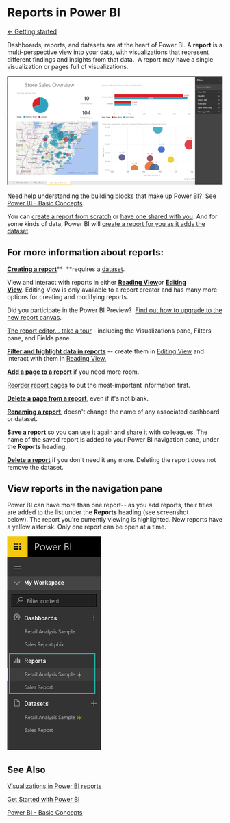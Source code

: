 <properties 
   pageTitle="Reports in Power BI"
   description="Reports in Power BI"
   services="powerbi" 
   documentationCenter="" 
   authors="v-anpasi" 
   manager="mblythe" 
   editor=""
   tags=""/>
 
<tags
   ms.service="powerbi"
   ms.devlang="NA"
   ms.topic="article"
   ms.tgt_pltfrm="NA"
   ms.workload="powerbi"
   ms.date="06/18/2015"
   ms.author="v-anpasi"/>
# Reports in Power BI

[← Getting started](https://support.powerbi.com/knowledgebase/topics/63037-getting-started)

Dashboards, reports, and datasets are at the heart of Power BI. A **report** is a multi-perspective view into your data, with visualizations that represent different findings and insights from that data.  A report may have a single visualization or pages full of visualizations.

![](media/powerbi-service-reports/reportview.png)

Need help understanding the building blocks that make up Power BI?  See [Power BI - Basic Concepts](http://support.powerbi.com/knowledgebase/articles/487029-power-bi-preview-basic-concepts).

You can [create a report from scratch](http://support.powerbi.com/knowledgebase/articles/475616-create-a-new-power-bi-report) or [have one shared with you](http://support.powerbi.com/knowledgebase/articles/431008-share-a-dashboard). And for some kinds of data, Power BI will [create a report for you as it adds the dataset](http://support.powerbi.com/knowledgebase/articles/434354-get-data).  

## For more information about reports:

[**Creating a report**](http://support.powerbi.com/knowledgebase/articles/475616-create-a-new-power-bi-report)**  **requires a [dataset](http://support.powerbi.com/knowledgebase/articles/434354-get-data).  

View and interact with reports in either [**Reading View**](http://support.powerbi.com/knowledgebase/articles/445094-interact-with-a-report-in-reading-view)or **[Editing View](http://support.powerbi.com/knowledgebase/articles/443094-edit-a-report)**. Editing View is only available to a report creator and has many more options for creating and modifying reports.

Did you participate in the Power BI Preview?  [Find out how to upgrade to the new report canvas](https://support.powerbi.com/knowledgebase/articles/663517).

[The report editor... take a tour](https://support.powerbi.com/knowledgebase/articles/665494) - including the Visualizations pane, Filters pane, and Fields pane.

**[Filter and highlight data in reports](http://support.powerbi.com/knowledgebase/articles/467092-about-filters-and-highlighting-in-reports)** -- create them in [Editing View](http://support.powerbi.com/knowledgebase/articles/443094-edit-a-report) and interact with them in [Reading View.](http://support.powerbi.com/knowledgebase/articles/445094-interact-with-a-report-in-reading-view)

[**Add a page to a report**](http://support.powerbi.com/knowledgebase/articles/474804-add-a-page-to-a-power-bi-report) if you need more room.

[Reorder report pages](https://support.powerbi.com/knowledgebase/articles/475186) to put the most-important information first.

[**Delete a page from a report**](http://support.powerbi.com/knowledgebase/articles/474805-delete-a-page-from-a-power-bi-report), even if it's not blank.

**[Renaming a report ](http://support.powerbi.com/knowledgebase/articles/474347-rename-a-report)**  doesn't change the name of any associated dashboard or dataset.

[**Save a report**](http://support.powerbi.com/knowledgebase/articles/444112-save-a-report) so you can use it again and share it with colleagues. The name of the saved report is added to your Power BI navigation pane, under the **Reports** heading.

**[Delete a report](http://support.powerbi.com/knowledgebase/articles/474346-delete-a-report)** if you don't need it any more. Deleting the report does not remove the dataset.

## View reports in the navigation pane

Power BI can have more than one report-- as you add reports, their titles are added to the list under the **Reports** heading (see screenshot below). The report you're currently viewing is highlighted. New reports have a yellow asterisk. Only one report can be open at a time.

![](media/powerbi-service-reports/navigator.png)

## See Also

[](https://support.office.microsoft.com/en-US/article/Visualizations-in-Power-BI-reports-96901475-bf5a-4fac-8042-82a0ff580767 "Visualizations in Power BI reports")[Visualizations in Power BI reports](http://support.powerbi.com/knowledgebase/articles/434821-visualizations-in-power-bi-reports)[](http://support.powerbi.com/knowledgebase/articles/434821-visualizations-in-power-bi-reports)

[Get Started with Power BI](http://support.powerbi.com/knowledgebase/articles/430814-get-started-with-power-bi) 

 [Power BI - Basic Concepts](http://support.powerbi.com/knowledgebase/articles/487029-power-bi-preview-basic-concepts)